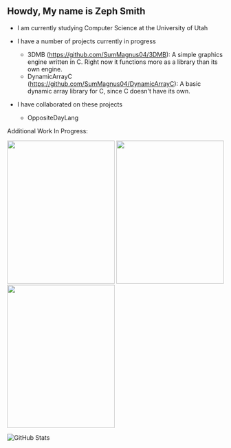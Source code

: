 ## Howdy, My name is Zeph Smith

- I am currently studying Computer Science at the University of Utah

- I have a number of projects currently in progress
  - 3DMB (https://github.com/SumMagnus04/3DMB): A simple graphics engine written in C. Right now it functions more as a library than its own engine.
  - DynamicArrayC (https://github.com/SumMagnus04/DynamicArrayC): A basic dynamic array library for C, since C doesn't have its own.

- I have collaborated on these projects
  - OppositeDayLang

Additional Work In Progress:

<img src="https://github.com/user-attachments/assets/7c9ab3b5-af40-4edb-bbdc-5b67f2da5048" width="250" height="333"/>
<img src="https://github.com/user-attachments/assets/31f34871-62e6-49ed-949e-ee30180b6a7c" width="250" height="333" />
<img src="https://github.com/user-attachments/assets/637a1537-d162-4a00-82bc-dcfa73260911" width="250" height="333" />
 
![GitHub Stats](https://github-readme-stats.vercel.app/api/top-langs/?username=SumMagnus04&theme=cobalt&show_icons=true&hide_border=true&layout=compact)
<!--
**SumMagnus04/SumMagnus04** is a ✨ _special_ ✨ repository because its `README.md` (this file) appears on your GitHub profile.

Here are some ideas to get you started:

- 🔭 I’m currently working on ...
- 🌱 I’m currently learning ...
- 👯 I’m looking to collaborate on ...
- 🤔 I’m looking for help with ...
- 💬 Ask me about ...
- 📫 How to reach me: ...
- 😄 Pronouns: ...
- ⚡ Fun fact: ...
-->
